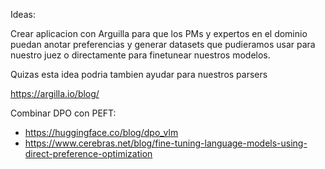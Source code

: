 Ideas:

Crear aplicacion con Arguilla para que los PMs y expertos en el dominio puedan anotar preferencias y 
generar datasets que pudieramos usar para nuestro juez o directamente para finetunear nuestros modelos.

Quizas esta idea podria tambien ayudar para nuestros parsers

https://argilla.io/blog/

Combinar DPO con PEFT:

* https://huggingface.co/blog/dpo_vlm
* https://www.cerebras.net/blog/fine-tuning-language-models-using-direct-preference-optimization